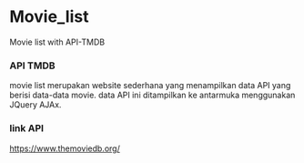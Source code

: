 # Movie_list
Movie list with API-TMDB
### API TMDB

movie list merupakan website sederhana yang menampilkan data API yang berisi data-data movie.
data API ini ditampilkan ke antarmuka menggunakan JQuery AJAx.

### link API

https://www.themoviedb.org/
